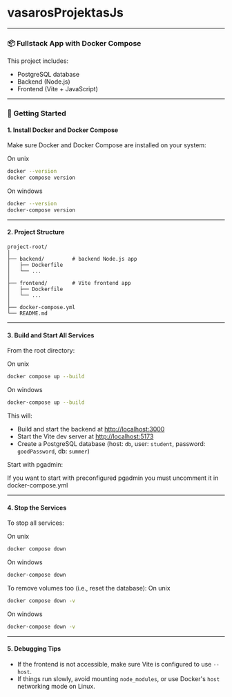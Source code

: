 # vasarosProjektasJs
---

### 📦 Fullstack App with Docker Compose

This project includes:

* PostgreSQL database
* Backend (Node.js)
* Frontend (Vite + JavaScript)

---

### 🚀 Getting Started

#### 1. **Install Docker and Docker Compose**

Make sure Docker and Docker Compose are installed on your system:

On unix
```bash
docker --version
docker compose version
```

On windows 
```bash
docker --version
docker-compose version
```


---

#### 2. **Project Structure**

```
project-root/
│
├── backend/         # backend Node.js app
│   ├── Dockerfile
│   └── ...
│
├── frontend/        # Vite frontend app
│   ├── Dockerfile
│   └── ...
│
├── docker-compose.yml
└── README.md
```

---

#### 3. **Build and Start All Services**

From the root directory:

On unix
```bash
docker compose up --build
```

On windows
```bash
docker-compose up --build
```

This will:

* Build and start the backend at [http://localhost:3000](http://localhost:3000)
* Start the Vite dev server at [http://localhost:5173](http://localhost:5173)
* Create a PostgreSQL database (host: `db`, user: `student`, password: `goodPassword`, db: `summer`)

Start with pgadmin:

If you want to start with preconfigured pgadmin you must uncomment it in docker-compose.yml

---

#### 4. **Stop the Services**

To stop all services:

On unix
```bash
docker compose down
```

On windows
```bash
docker-compose down
```



To remove volumes too (i.e., reset the database):
On unix
```bash
docker compose down -v
```

On windows
```bash
docker-compose down -v
```

---

#### 5. **Debugging Tips**

* If the frontend is not accessible, make sure Vite is configured to use `--host`.
* If things run slowly, avoid mounting `node_modules`, or use Docker's `host` networking mode on Linux.

